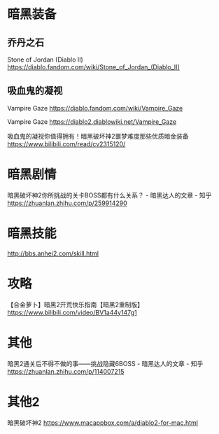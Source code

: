 
# 暗黑装备

## 乔丹之石

Stone of Jordan (Diablo II) https://diablo.fandom.com/wiki/Stone_of_Jordan_(Diablo_II)

## 吸血鬼的凝视

Vampire Gaze https://diablo.fandom.com/wiki/Vampire_Gaze

Vampire Gaze https://diablo2.diablowiki.net/Vampire_Gaze

吸血鬼的凝视你值得拥有！暗黑破坏神2噩梦难度那些优质暗金装备 https://www.bilibili.com/read/cv2315120/

# 暗黑剧情

暗黑破坏神2你所挑战的关卡BOSS都有什么关系？ - 暗黑达人的文章 - 知乎 https://zhuanlan.zhihu.com/p/259914290

# 暗黑技能

http://bbs.anhei2.com/skill.html

# 攻略

【合金萝卜】暗黑2开荒快乐指南【暗黑2重制版】 https://www.bilibili.com/video/BV1a44y147g1

# 其他

暗黑2通关后不得不做的事——挑战隐藏6BOSS - 暗黑达人的文章 - 知乎 https://zhuanlan.zhihu.com/p/114007215

# 其他2

暗黑破坏神2 https://www.macappbox.com/a/diablo2-for-mac.html
